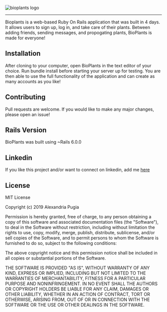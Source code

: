 ![bioplants logo](https://user-images.githubusercontent.com/26612415/66219339-f9b02980-e698-11e9-9af0-709f4c98d1e4.png)

--------------------------------------------------------------------------------------

Bioplants is a web-based Ruby On Rails application that was built in 4 days. It allows users to sign up, log in, and take care of their plants. Between adding friends, sending messages, and propogating plants, BioPlants is made for everyone!

## Installation
After cloning to your computer, open BioPlants in the text editor of your choice.
Run bundle install before starting your server up for testing.
You are then able to use the full functionality of the application and can create as many accounts as you like!

## Contributing
Pull requests are welcome. If you would like to make any major changes, please open an issue!

## Rails Version
BioPlants was built using ~Rails 6.0.0

## Linkedin
If you like this project and/or want to connect on linkedin, add me [here](https://www.linkedin.com/in/alexandria-pugia/)

## License
MIT License

Copyright (c) 2019 Alexandria Pugia

Permission is hereby granted, free of charge, to any person obtaining a copy
of this software and associated documentation files (the "Software"), to deal
in the Software without restriction, including without limitation the rights
to use, copy, modify, merge, publish, distribute, sublicense, and/or sell
copies of the Software, and to permit persons to whom the Software is
furnished to do so, subject to the following conditions:

The above copyright notice and this permission notice shall be included in all
copies or substantial portions of the Software.

THE SOFTWARE IS PROVIDED "AS IS", WITHOUT WARRANTY OF ANY KIND, EXPRESS OR
IMPLIED, INCLUDING BUT NOT LIMITED TO THE WARRANTIES OF MERCHANTABILITY,
FITNESS FOR A PARTICULAR PURPOSE AND NONINFRINGEMENT. IN NO EVENT SHALL THE
AUTHORS OR COPYRIGHT HOLDERS BE LIABLE FOR ANY CLAIM, DAMAGES OR OTHER
LIABILITY, WHETHER IN AN ACTION OF CONTRACT, TORT OR OTHERWISE, ARISING FROM,
OUT OF OR IN CONNECTION WITH THE SOFTWARE OR THE USE OR OTHER DEALINGS IN THE
SOFTWARE.
